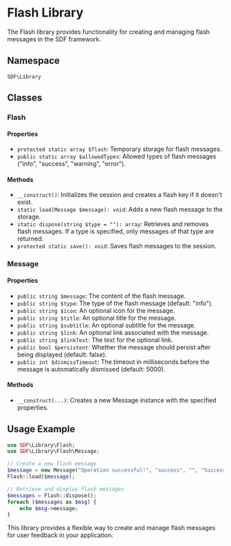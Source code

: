 # Flash Library

The Flash library provides functionality for creating and managing flash messages in the SDF framework.

## Namespace

`SDF\Library`

## Classes

### Flash

#### Properties

- `protected static array $flash`: Temporary storage for flash messages.
- `public static array $allowedTypes`: Allowed types of flash messages ("info", "success", "warning", "error").

#### Methods

- `__construct()`: Initializes the session and creates a flash key if it doesn't exist.
- `static load(Message $message): void`: Adds a new flash message to the storage.
- `static dispose(string $type = ""): array`: Retrieves and removes flash messages. If a type is specified, only messages of that type are returned.
- `protected static save(): void`: Saves flash messages to the session.

### Message

#### Properties

- `public string $message`: The content of the flash message.
- `public string $type`: The type of the flash message (default: "info").
- `public string $icon`: An optional icon for the message.
- `public string $title`: An optional title for the message.
- `public string $subtitle`: An optional subtitle for the message.
- `public string $link`: An optional link associated with the message.
- `public string $linkText`: The text for the optional link.
- `public bool $persistent`: Whether the message should persist after being displayed (default: false).
- `public int $dismissTimeout`: The timeout in milliseconds before the message is automatically dismissed (default: 5000).

#### Methods

- `__construct(...)`: Creates a new Message instance with the specified properties.

## Usage Example

```php
use SDF\Library\Flash;
use SDF\Library\Flash\Message;

// Create a new flash message
$message = new Message("Operation successful!", "success", "", "Success", "Your changes have been saved.");
Flash::load($message);

// Retrieve and display flash messages
$messages = Flash::dispose();
foreach ($messages as $msg) {
    echo $msg->message;
}
```

This library provides a flexible way to create and manage flash messages for user feedback in your application.
